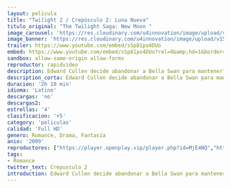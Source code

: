 ```yaml
---
layout: pelicula
title: "Twilight 2 / Crepúsculo 2: Luna Nueva"
titulo_original: "The Twilight Saga: New Moon "
image_carousel: 'https://res.cloudinary.com/u4innovation/image/upload/v1565064909/crepusculo2-min_wqmse7.jpg'
image_banner: 'https://res.cloudinary.com/u4innovation/image/upload/v1565064914/crepusculo-1-min_outol1.jpg'
trailer: https://www.youtube.com/embed/sSp81po4DUo
embed: https://www.youtube.com/embed/sSp81po4DUo?rel=0&amp;hd=1&border=0&wmode=opaque&enablejsapi=1&modestbranding=1&controls=1&showinfo=1
sandbox: allow-same-origin allow-forms
reproductor: rapidvideo
description: Edward Cullen decide abandonar a Bella Swan para mantenerla alejada de los peligros del mundo vampírico. Con la ayuda de Jacob Black, su amigo de la infancia y miembro de la misteriosa tribu quileute, Bella intentará superar el abandono de Edward, que la ha dejado sumida en el mayor de los desconsuelos. Pero los peligros siguen acechando a la joven; nuevas y asombrosas criaturas sobrenaturales se cruzarán en su camino, y Bella sólo contará con el apoyo del cada vez más cercano e irresistible Jacob. Repentinamente, Bella se encuentra inmersa en el mundo de los hombres lobo, ancestrales enemigos de los vampiros, y su lealtad es puesta a prueba...
description_corta: Edward Cullen decide abandonar a Bella Swan para mantenerla alejada de los peligros del mundo vampírico. Con la ayuda de Jacob Black, su amigo de la infancia y miembro de la misteriosa tribu quileute, Bella intentará superar el abandono de Edward, que la ha dejado sumida en...
duracion: '2h 10 min'
idioma: 'Latino'
descargas: 'no'
descargas2:
estrellas: '4'
clasificacion: '+5'
category: 'peliculas'
calidad: 'Full HD'
genero: Romance, Drama, Fantasía
anio: '2009'
reproductores: ["https://player.openplay.vip/player.php?id=MjE4NQ","https://uqload.com/embed-yzqn82gtyuk3.html"]
tags:
- Romance
twitter_text: Crepusculo 2
introduction: Edward Cullen decide abandonar a Bella Swan para mantenerla alejada de los peligros del mundo vampírico. Con la ayuda de Jacob Black, su amigo de la infancia y miembro de la misteriosa tribu quileute, Bella intentará superar el abandono de Edward, que la ha dejado sumida en...
---
```



 







